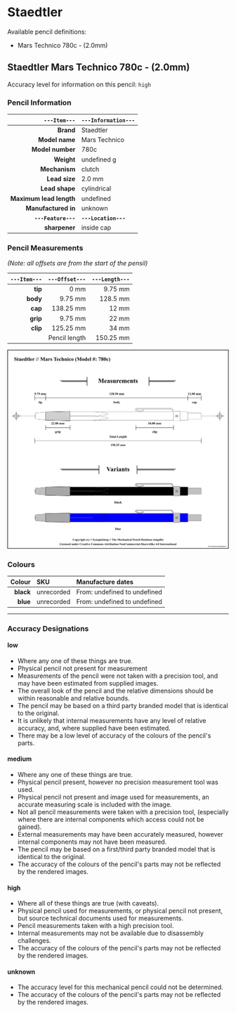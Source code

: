 # Staedtler

Available pencil definitions:

 - Mars Technico 780c - (2.0mm) 

## Staedtler Mars Technico 780c - (2.0mm) 

Accuracy level for information on this pencil: `high`

### Pencil Information

| `---Item---` | `---Information---` |
| ---: | :--- |
| **Brand** | Staedtler |
| **Model name** | Mars Technico |
| **Model number** | 780c |
| **Weight** | undefined g |
| **Mechanism** | clutch |
| **Lead size** | 2.0 mm |
| **Lead shape** | cylindrical |
| **Maximum lead length** | undefined |
| **Manufactured in** | unknown |
| **`---Feature---`** | **`---Location---`** |
| **sharpener** | inside cap |
### Pencil Measurements

_(Note: all offsets are from the start of the pensil)_

| `---Item---` | `---Offset---` | `---Length---` |
| ---: | ---: | ---: |
| **tip** | 0 mm | 9.75 mm |
| **body** | 9.75 mm | 128.5 mm |
| **cap** | 138.25 mm | 12 mm |
| **grip** | 9.75 mm | 22 mm |
| **clip** | 125.25 mm | 34 mm |
| | Pencil length | 150.25 mm |




<img src="./staedtler/mars-technico-780c-2.0-grouped.png" />



### Colours



| Colour | SKU | Manufacture dates |
| ---: | :--- | :--- |
| **black** | unrecorded | From: undefined to undefined |
| **blue** | unrecorded | From: undefined to undefined |


---

### Accuracy Designations

#### low

 - Where any one of these things are true.
 - Physical pencil not present for measurement
 - Measurements of the pencil were not taken with a precision tool, and may have been estimated from supplied images.
 - The overall look of the pencil and the relative dimensions should be within reasonable and relative bounds.
 - The pencil may be based on a third party branded model that is identical to the original.
 - It is unlikely that internal measurements have any level of relative accuracy, and, where supplied have been estimated.
 - There may be a low level of accuracy of the colours of the pencil's parts.

#### medium

 - Where any one of these things are true.
 - Physical pencil present, however no precision measurement tool was used.
 - Physical pencil not present and image used for measurements, an accurate measuring scale is included with the image.
 - Not all pencil measurements were taken with a precision tool, (especially where there are internal components which access could not be gained).
 - External measurements may have been accurately measured, however internal components may not have been measured.
 - The pencil may be based on a first/third party branded model that is identical to the original.
 - The accuracy of the colours of the pencil's parts may not be reflected by the rendered images.

#### high

 - Where all of these things are true (with caveats).
 - Physical pencil used for measurements, or physical pencil not present, but source technical documents used for measurements.
 - Pencil measurements taken with a high precision tool.
 - Internal measurements may not be available due to disassembly challenges.
 - The accuracy of the colours of the pencil's parts may not be reflected by the rendered images.

#### unknown

 - The accuracy level for this mechanical pencil could not be determined.
 - The accuracy of the colours of the pencil's parts may not be reflected by the rendered images.

